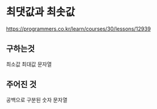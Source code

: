 # 최댓값과 최솟값
https://programmers.co.kr/learn/courses/30/lessons/12939

## 구하는것
최소값 최대값 문자열
## 주어진 것
공백으로 구분된 숫자 문자열
